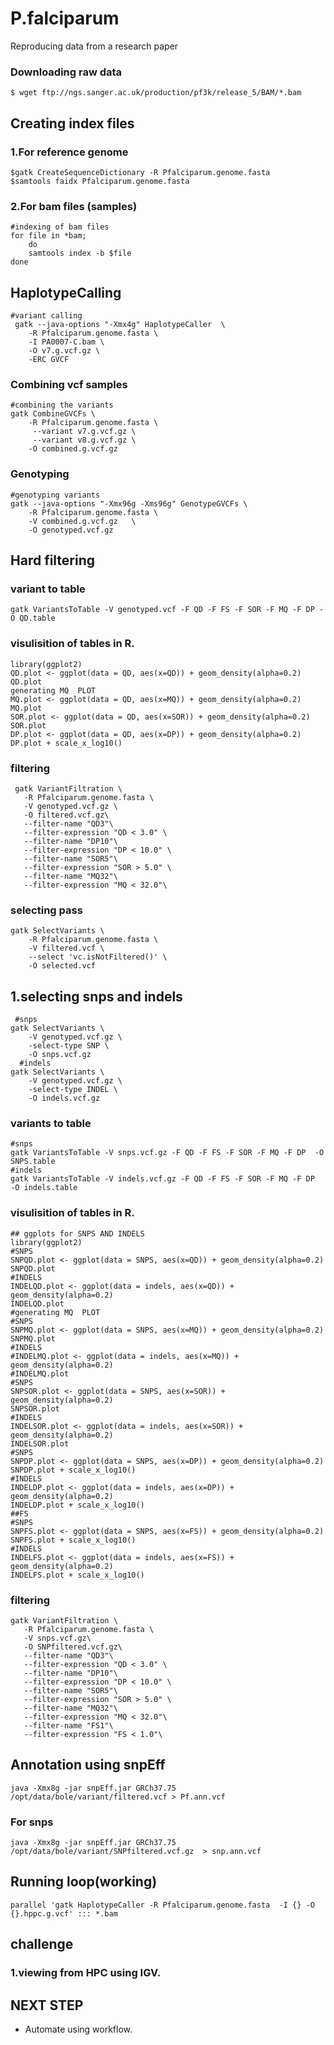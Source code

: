 # P.falciparum
Reproducing data from a research paper
### Downloading raw data
````
$ wget ftp://ngs.sanger.ac.uk/production/pf3k/release_5/BAM/*.bam
````
## Creating index files 
### 1.For reference genome
````
$gatk CreateSequenceDictionary -R Pfalciparum.genome.fasta
$samtools faidx Pfalciparum.genome.fasta
````
### 2.For bam files (samples)
````
#indexing of bam files
for file in *bam;
    do
    samtools index -b $file
done
````
## HaplotypeCalling
````
#variant calling
 gatk --java-options "-Xmx4g" HaplotypeCaller  \
    -R Pfalciparum.genome.fasta \
    -I PA0007-C.bam \
    -O v7.g.vcf.gz \
    -ERC GVCF
 ````
### Combining vcf samples
````
#combining the variants
gatk CombineGVCFs \
    -R Pfalciparum.genome.fasta \
     --variant v7.g.vcf.gz \
     --variant v8.g.vcf.gz \
    -O combined.g.vcf.gz
````
### Genotyping
````
#genotyping variants
gatk --java-options "-Xmx96g -Xms96g" GenotypeGVCFs \
    -R Pfalciparum.genome.fasta \
    -V combined.g.vcf.gz   \
    -O genotyped.vcf.gz
````
## Hard filtering
### variant to table
````
gatk VariantsToTable -V genotyped.vcf -F QD -F FS -F SOR -F MQ -F DP -O QD.table
````
### visulisition of tables in R.
````
library(ggplot2)
QD.plot <- ggplot(data = QD, aes(x=QD)) + geom_density(alpha=0.2)
QD.plot
generating MQ  PLOT
MQ.plot <- ggplot(data = QD, aes(x=MQ)) + geom_density(alpha=0.2)
MQ.plot
SOR.plot <- ggplot(data = QD, aes(x=SOR)) + geom_density(alpha=0.2)
SOR.plot
DP.plot <- ggplot(data = QD, aes(x=DP)) + geom_density(alpha=0.2)
DP.plot + scale_x_log10()
````
### filtering
````
 gatk VariantFiltration \
   -R Pfalciparum.genome.fasta \
   -V genotyped.vcf.gz \
   -O filtered.vcf.gz\
   --filter-name "QD3"\
   --filter-expression "QD < 3.0" \
   --filter-name "DP10"\
   --filter-expression "DP < 10.0" \
   --filter-name "SOR5"\
   --filter-expression "SOR > 5.0" \
   --filter-name "MQ32"\
   --filter-expression "MQ < 32.0"\
  ````
### selecting pass
 ````
 gatk SelectVariants \
     -R Pfalciparum.genome.fasta \
     -V filtered.vcf \
     --select 'vc.isNotFiltered()' \
     -O selected.vcf
````
## 1.selecting snps and indels
````
 #snps
gatk SelectVariants \
    -V genotyped.vcf.gz \
    -select-type SNP \
    -O snps.vcf.gz
  #indels
gatk SelectVariants \
    -V genotyped.vcf.gz \
    -select-type INDEL \
    -O indels.vcf.gz
 ````
### variants to table
 ````
 #snps
 gatk VariantsToTable -V snps.vcf.gz -F QD -F FS -F SOR -F MQ -F DP  -O SNPS.table
 #indels
 gatk VariantsToTable -V indels.vcf.gz -F QD -F FS -F SOR -F MQ -F DP  -O indels.table
````
### visulisition of tables in R.
````
## ggplots for SNPS AND INDELS
library(ggplot2)
#SNPS
SNPQD.plot <- ggplot(data = SNPS, aes(x=QD)) + geom_density(alpha=0.2)
SNPQD.plot
#INDELS
INDELQD.plot <- ggplot(data = indels, aes(x=QD)) + geom_density(alpha=0.2)
INDELQD.plot
#generating MQ  PLOT
#SNPS
SNPMQ.plot <- ggplot(data = SNPS, aes(x=MQ)) + geom_density(alpha=0.2)
SNPMQ.plot
#INDELS
#INDELMQ.plot <- ggplot(data = indels, aes(x=MQ)) + geom_density(alpha=0.2)
#INDELMQ.plot
#SNPS
SNPSOR.plot <- ggplot(data = SNPS, aes(x=SOR)) + geom_density(alpha=0.2)
SNPSOR.plot
#INDELS
INDELSOR.plot <- ggplot(data = indels, aes(x=SOR)) + geom_density(alpha=0.2)
INDELSOR.plot
#SNPS
SNPDP.plot <- ggplot(data = SNPS, aes(x=DP)) + geom_density(alpha=0.2)
SNPDP.plot + scale_x_log10()
#INDELS
INDELDP.plot <- ggplot(data = indels, aes(x=DP)) + geom_density(alpha=0.2)
INDELDP.plot + scale_x_log10()
##FS
#SNPS
SNPFS.plot <- ggplot(data = SNPS, aes(x=FS)) + geom_density(alpha=0.2)
SNPFS.plot + scale_x_log10()
#INDELS
INDELFS.plot <- ggplot(data = indels, aes(x=FS)) + geom_density(alpha=0.2)
INDELFS.plot + scale_x_log10()
````
### filtering
````
gatk VariantFiltration \
   -R Pfalciparum.genome.fasta \
   -V snps.vcf.gz\
   -O SNPfiltered.vcf.gz\
   --filter-name "QD3"\
   --filter-expression "QD < 3.0" \
   --filter-name "DP10"\
   --filter-expression "DP < 10.0" \
   --filter-name "SOR5"\
   --filter-expression "SOR > 5.0" \
   --filter-name "MQ32"\
   --filter-expression "MQ < 32.0"\
   --filter-name "FS1"\
   --filter-expression "FS < 1.0"\
 ````
 ## Annotation using snpEff
 ```` 
java -Xmx8g -jar snpEff.jar GRCh37.75 /opt/data/bole/variant/filtered.vcf > Pf.ann.vcf
````

### For snps
````
java -Xmx8g -jar snpEff.jar GRCh37.75 /opt/data/bole/variant/SNPfiltered.vcf.gz  > snp.ann.vcf
````
## Running loop(working)
```
parallel 'gatk HaplotypeCaller -R Pfalciparum.genome.fasta  -I {} -O {}.hppc.g.vcf' ::: *.bam
````

## challenge
### 1.viewing from HPC using IGV.

## NEXT STEP
* Automate using workflow.




